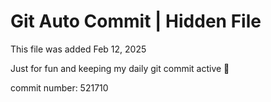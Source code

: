 # Git Auto Commit | Hidden File

This file was added Feb 12, 2025

Just for fun and keeping my daily git commit active 🤪

commit number: 521710
